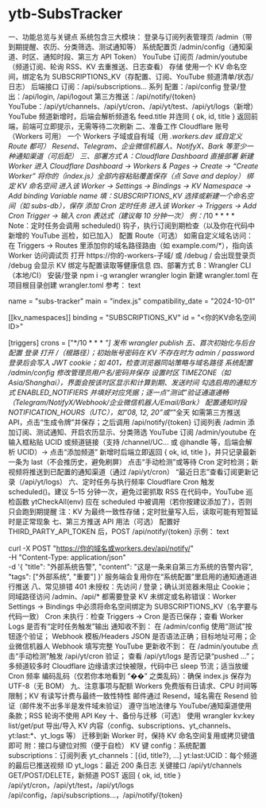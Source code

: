 # ytb-SubsTracker

一、功能总览与关键点
系统包含三大模块：
登录与订阅列表管理页 /admin（带到期提醒、农历、分类筛选、测试通知等）
系统配置页 /admin/config（通知渠道、时区、通知时段、第三方 API Token）
YouTube 订阅页 /admin/youtube（频道订阅、轮询 RSS、KV 去重推送、日志查看）
存储
使用一个 KV 命名空间，绑定名为 SUBSCRIPTIONS_KV（存配置、订阅、YouTube 频道清单/状态/日志）
后端接口
订阅：/api/subscriptions… 系列
配置：/api/config
登录/登出：/api/login, /api/logout
第三方推送：/api/notify/{token}
YouTube：/api/yt/channels、/api/yt/cron、/api/yt/test、/api/yt/logs（新增）
YouTube 频道新增时，后端会解析频道名 feed.title 并连同 { ok, id, title } 返回前端，前端可立即提示，无需等待二次刷新
二、准备工作
Cloudflare 账号（Workers 可用）
一个 Workers 子域或自有域（用 *.workers.dev 或自定义 Route 都可）
Resend、Telegram、企业微信机器人、NotifyX、Bark 等至少一种通知渠道（可后配）
三、部署方式 A：Cloudflare Dashboard 直接部署
新建 Worker
进入 Cloudflare Dashboard → Workers & Pages → Create → “Create Worker”
将你的（index.js）全部内容粘贴覆盖保存（点 Save and deploy）
绑定 KV 命名空间
进入该 Worker → Settings → Bindings → KV Namespace → Add binding
Variable name 填：SUBSCRIPTIONS_KV
选择或新建一个命名空间（如 subs-db），保存
添加 Cron 定时任务
进入该 Worker → Triggers → Add Cron Trigger → 输入 cron 表达式（建议每 10 分钟一次）
例：*/10 * * * *
Note：定时任务会调用 scheduled() 钩子，执行订阅到期检查（以及你在代码中新增的 YouTube 巡检，如已加入）
配置 Route（可选）
如需自定义域名访问：在 Triggers → Routes 里添加你的域名路径路由（如 example.com/*），指向该 Worker
访问调试页
打开 https://你的-workers-子域/ 或 /debug
/ 会出现登录页
/debug 会显示 KV 绑定与配置读取等健康信息
四、部署方式 B：Wrangler CLI（本地/CI）
安装/登录
npm i -g wrangler
wrangler login
新建 wrangler.toml 在项目根目录创建 wrangler.toml
参考：
text


name = "subs-tracker"
main = "index.js"
compatibility_date = "2024-10-01"

[[kv_namespaces]]
binding = "SUBSCRIPTIONS_KV"
id = "<你的KV命名空间ID>"

[triggers]
crons = ["*/10 * * * *"]
发布
wrangler publish
五、首次初始化与后台配置
登录
打开 /（根路径）；初始账号密码在 KV 不存在时为 admin / password
登录后会写入 JWT cookie；如 401，检查浏览器同站策略与域名路径
系统配置 /admin/config
修改管理员用户名/密码并保存
设置时区 TIMEZONE（如 Asia/Shanghai），界面会按该时区显示和计算到期、发送时间
勾选启用的通知方式 ENABLED_NOTIFIERS 并填好对应凭据；逐一点“测试”验证通道通畅（Telegram/NotifyX/Webhook/企业微信机器人/Email/Bark）
配置通知时段 NOTIFICATION_HOURS（UTC），如“08, 12, 20”或“*”全天
如需第三方推送 API，点击“生成令牌”并保存；之后调用 /api/notify/{token}
订阅列表 /admin
添加订阅、测试通知、开启农历显示、分类筛选
YouTube 订阅 /admin/youtube
在输入框粘贴 UCID 或频道链接（支持 /channel/UC… 或 @handle 等，后端会解析 UCID）→ 点击“添加频道”
新增时后端立即返回 { ok, id, title }，并只记录最新一条为 last（不会推历史，避免刷屏）
点击“手动检测”或等待 Cron 定时检测；新视频将推送到已配置的通知渠道（通过 /api/yt/cron）
“最近日志”查看订阅更新记录（/api/yt/logs）
六、定时任务与执行频率
Cloudflare Cron 触发 scheduled()。建议 5–15 分钟一次，避免过密抓取 RSS
在代码中，YouTube 巡检函数 ytCheckAll(env) 应在 scheduled 中被调用（若你按建议添加了），否则只会跑到期提醒
注：KV 为最终一致性存储；定时批量写入后，读取可能有短暂延时是正常现象
七、第三方推送 API 用法（可选）
配置好 THIRD_PARTY_API_TOKEN 后，POST /api/notify/{token}
示例：
text


curl -X POST "https://你的域名或workers.dev/api/notify/<token>" \
  -H "Content-Type: application/json" \
  -d '{
    "title": "外部系统告警",
    "content": "这是一条来自第三方系统的告警内容",
    "tags": ["外部系统", "重要"]
  }'
服务端会复用你在“系统配置”里启用的通知通道进行推送
八、常见排错
401 未授权：先访问 / 登录；确认浏览器未阻止 Cookie；同域路径访问 /admin、/api/* 都需要登录
KV 未绑定或名称错误：Worker Settings → Bindings 中必须将命名空间绑定为 SUBSCRIPTIONS_KV（名字要与代码一致）
Cron 未执行：检查 Triggers → Cron 是否已保存；查看 Worker Logs 是否有“定时任务触发”输出
通知收不到：
在 /admin/config 使用“测试”按钮逐个验证；
Webhook 模板/Headers JSON 是否语法正确；目标地址可用；企业微信机器人 Webhook 填写完整
YouTube 更新收不到：
在 /admin/youtube 点击“手动检测”触发 /api/yt/cron 验证；
查看 /api/yt/logs 是否记录“pushed …”；
多频道较多时 Cloudflare 边缘请求过快被限，代码中已 sleep 节流；适当放缓 Cron 频率
编码乱码（仅若你本地看到 “��” 之类乱码）：确保 index.js 保存为 UTF-8（无 BOM）
九、注意事项与配额
Workers 免费版有日请求、CPU 时间等限制；KV 有读写计费与最终一致性特性
邮件通过 Resend，域名需在 Resend 验证（邮件发不出多半是发件域未验证）
遵守当地法律与 YouTube/通知渠道使用条款；RSS 轮询不使用 API Key
十、备份与迁移（可选）
使用 wrangler kv:key list/get/put 导出/导入 KV 内容（config、subscriptions、yt_channels、yt:last:*、yt_logs 等）
迁移到新 Worker 时，保持 KV 命名空间复用或拷贝键值即可
附：接口与键位对照（便于自检）
KV 键
config：系统配置
subscriptions：订阅列表
yt_channels：[{id, title?}, …]
yt:last:UCID：每个频道的最后已推送视频 ID
yt_logs：最近 200 条日志
关键接口
/api/yt/channels GET/POST/DELETE，新频道 POST 返回 { ok, id, title }
/api/yt/cron，/api/yt/test，/api/yt/logs
/api/config，/api/subscriptions…，/api/notify/{token}

